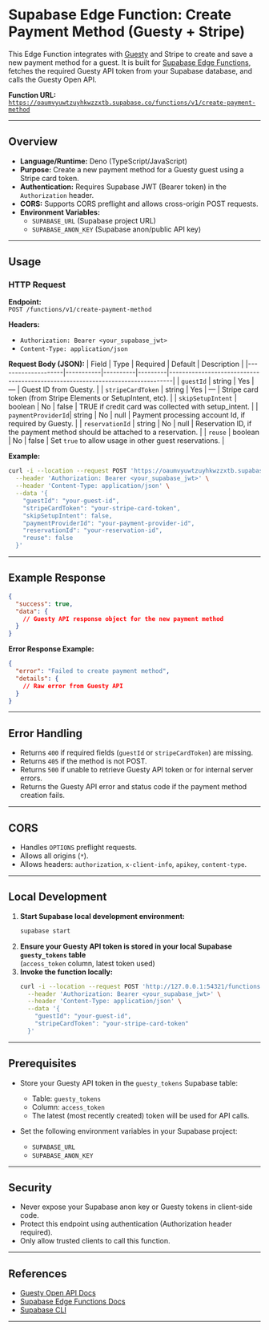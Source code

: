# Supabase Edge Function: Create Payment Method (Guesty + Stripe)

This Edge Function integrates with [Guesty](https://docs.guesty.com/reference/introduction) and Stripe to create and save a new payment method for a guest. It is built for [Supabase Edge Functions](https://supabase.com/docs/guides/functions), fetches the required Guesty API token from your Supabase database, and calls the Guesty Open API.

**Function URL:**  
[`https://oaumvyuwtzuyhkwzzxtb.supabase.co/functions/v1/create-payment-method`](https://oaumvyuwtzuyhkwzzxtb.supabase.co/functions/v1/create-payment-method)

---

## Overview

- **Language/Runtime:** Deno (TypeScript/JavaScript)
- **Purpose:** Create a new payment method for a Guesty guest using a Stripe card token.
- **Authentication:** Requires Supabase JWT (Bearer token) in the `Authorization` header.
- **CORS:** Supports CORS preflight and allows cross-origin POST requests.
- **Environment Variables:**
  - `SUPABASE_URL` (Supabase project URL)
  - `SUPABASE_ANON_KEY` (Supabase anon/public API key)

---

## Usage

### HTTP Request

**Endpoint:**  
`POST /functions/v1/create-payment-method`

**Headers:**
- `Authorization: Bearer <your_supabase_jwt>`
- `Content-Type: application/json`

**Request Body (JSON):**
| Field              | Type      | Required | Default | Description                                                                   |
|--------------------|-----------|----------|---------|-------------------------------------------------------------------------------|
| `guestId`          | string    | Yes      | —       | Guest ID from Guesty.                                                          |
| `stripeCardToken`  | string    | Yes      | —       | Stripe card token (from Stripe Elements or SetupIntent, etc).                  |
| `skipSetupIntent`  | boolean   | No       | false   | TRUE if credit card was collected with setup_intent.                           |
| `paymentProviderId`| string    | No       | null    | Payment processing account Id, if required by Guesty.                          |
| `reservationId`    | string    | No       | null    | Reservation ID, if the payment method should be attached to a reservation.     |
| `reuse`            | boolean   | No       | false   | Set `true` to allow usage in other guest reservations.                         |

**Example:**
```bash
curl -i --location --request POST 'https://oaumvyuwtzuyhkwzzxtb.supabase.co/functions/v1/create-payment-method' \
  --header 'Authorization: Bearer <your_supabase_jwt>' \
  --header 'Content-Type: application/json' \
  --data '{
    "guestId": "your-guest-id",
    "stripeCardToken": "your-stripe-card-token",
    "skipSetupIntent": false,
    "paymentProviderId": "your-payment-provider-id",
    "reservationId": "your-reservation-id",
    "reuse": false
  }'
```

---

## Example Response

```json
{
  "success": true,
  "data": {
    // Guesty API response object for the new payment method
  }
}
```

**Error Response Example:**
```json
{
  "error": "Failed to create payment method",
  "details": {
    // Raw error from Guesty API
  }
}
```

---

## Error Handling

- Returns `400` if required fields (`guestId` or `stripeCardToken`) are missing.
- Returns `405` if the method is not POST.
- Returns `500` if unable to retrieve Guesty API token or for internal server errors.
- Returns the Guesty API error and status code if the payment method creation fails.

---

## CORS

- Handles `OPTIONS` preflight requests.
- Allows all origins (`*`).
- Allows headers: `authorization`, `x-client-info`, `apikey`, `content-type`.

---

## Local Development

1. **Start Supabase local development environment:**
   ```bash
   supabase start
   ```
2. **Ensure your Guesty API token is stored in your local Supabase `guesty_tokens` table**  
   (`access_token` column, latest token used)
3. **Invoke the function locally:**
   ```bash
   curl -i --location --request POST 'http://127.0.0.1:54321/functions/v1/create-payment-method' \
     --header 'Authorization: Bearer <your_supabase_jwt>' \
     --header 'Content-Type: application/json' \
     --data '{
       "guestId": "your-guest-id",
       "stripeCardToken": "your-stripe-card-token"
     }'
   ```

---

## Prerequisites

- Store your Guesty API token in the `guesty_tokens` Supabase table:
  - Table: `guesty_tokens`
  - Column: `access_token`
  - The latest (most recently created) token will be used for API calls.

- Set the following environment variables in your Supabase project:
  - `SUPABASE_URL`
  - `SUPABASE_ANON_KEY`

---

## Security

- Never expose your Supabase anon key or Guesty tokens in client-side code.
- Protect this endpoint using authentication (Authorization header required).
- Only allow trusted clients to call this function.

---

## References

- [Guesty Open API Docs](https://docs.guesty.com/reference/introduction)
- [Supabase Edge Functions Docs](https://supabase.com/docs/guides/functions)
- [Supabase CLI](https://supabase.com/docs/reference/cli/introduction)

---
